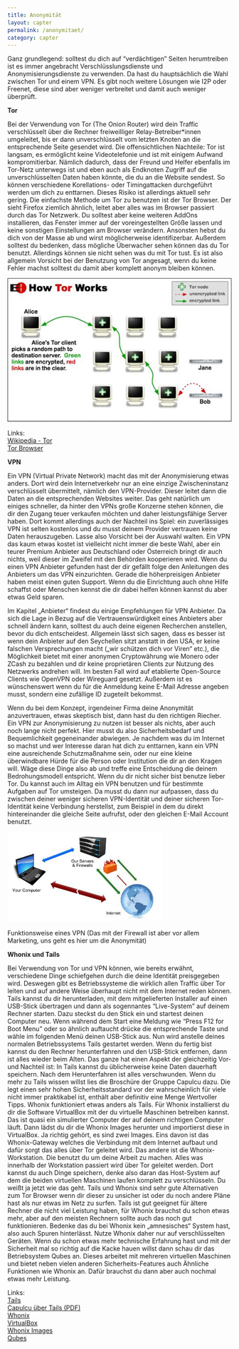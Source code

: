 ```yaml
---
title: Anonymität
layout: capter
permalink: /anonymitaet/
category: capter
---
```

Ganz grundlegend: solltest du dich auf “verdächtigen” Seiten herumtreiben ist es immer angebracht Verschlüsslungsdienste und Anonymisierungsdienste zu verwenden. Da hast du hauptsächlich die Wahl zwischen Tor und einem VPN. Es gibt noch weitere Lösungen wie I2P oder Freenet, diese sind aber weniger verbreitet und damit auch weniger überprüft.

**Tor**

Bei der Verwendung von Tor (The Onion Router) wird dein Traffic verschlüsselt über die Rechner freiweilliger Relay-Betreiber*innen umgeleitet, bis er dann unverschlüsselt vom letzten Knoten an die entsprechende Seite gesendet wird. Die offensichtlichen Nachteile: Tor ist langsam, es ermöglicht keine Videotelefonie und ist mit einigem Aufwand kompromitierbar. Nämlich dadurch, dass der Freund und Helfer ebenfalls im Tor-Netz unterwegs ist und eben auch als Endknoten Zugriff auf die unverschlüsselten Daten haben könnte, die du an die Website sendest. So können verschiedene Korellations- oder Timingattacken durchgeführt werden um dich zu enttarnen. Dieses Risiko ist allerdings aktuell sehr gering. Die einfachste Methode um Tor zu benutzen ist der Tor Browser. Der sieht Firefox ziemlich ähnlich, leitet aber alles was im Browser passiert durch das Tor Netzwerk. 
Du solltest aber keine weiteren AddOns installieren, das Fenster immer auf der voreingestellten Größe lassen und keine sonstigen Einstellungen am Browser verändern.
Ansonsten hebst du dich von der Masse ab und wirst möglicherweise identifizerbar. Außerdem solltest du bedenken, dass mögliche Überwacher sehen können das du Tor benutzt. Allerdings können sie nicht sehen was du mit Tor tust. Es ist also allgemein Vorsicht bei der Benutzung von Tor angesagt, wenn du keine Fehler machst solltest du damit aber komplett anonym bleiben können. 

![](/assets/posts/tor.jpg)

Links:<br>
[Wikipedia - Tor](https://de.wikipedia.org/wiki/Tor_(Netzwerk))<br>
[Tor Browser](https://www.torproject.org/)<br>

**VPN**

Ein VPN (Virtual Private Network) macht das mit der Anonymisierung etwas anders. Dort wird dein Internetverkehr nur an eine einzige Zwischeninstanz verschlüsselt übermittelt, nämlich den VPN-Provider. Dieser leitet dann die Daten an die entsprechenden Websites weiter. Das geht natürlich um einiges schneller, da hinter den VPNs große Konzerne stehen können, die dir den Zugang teuer verkaufen möchten und daher leistungsfähige Server haben. Dort kommt allerdings auch der Nachteil ins Spiel: ein zuverlässiges VPN ist selten kostenlos und du musst deinem Provider vertrauen keine Daten herauszugeben. Lasse also Vorsicht bei der Auswahl walten. Ein VPN das kaum etwas kostet ist vielleicht nicht immer die beste Wahl, aber ein teurer Premium Anbieter aus Deutschland oder Österreich bringt dir auch nichts, weil dieser im Zweifel mit den Behörden kooperieren wird. 
Wenn du einen VPN Anbieter gefunden hast der dir gefällt folge den Anleitungen des Anbieters um das VPN einzurichten. Gerade die höherpreisigen Anbieter haben meist einen guten Support. Wenn du die Einrichtung auch ohne Hilfe schaffst oder Menschen kennst die dir dabei helfen können kannst du aber etwas Geld sparen. 

Im Kapitel „Anbieter“ findest du einige Empfehlungen für VPN Anbieter. Da sich die Lage in Bezug auf die Vertrauenswürdigkeit eines Anbieters aber schnell ändern kann, solltest du auch deine eigenen Recherchen anstellen, bevor du dich entscheidest. Allgemein lässt sich sagen, dass es besser ist wenn dein Anbieter auf den Seychellen sitzt anstatt in den USA, er keine falschen Versprechungen macht („wir schützen dich vor Viren“ etc.), die Möglichkeit bietet mit einer anonymen Cryptowährung wie Monero oder ZCash zu bezahlen und dir keine proprietären Clients zur Nutzung des Netzwerks andrehen will. 
Im besten Fall wird auf etablierte Open-Source Clients wie OpenVPN oder Wireguard gesetzt. Außerdem ist es wünschenswert wenn du für die Anmeldung keine E-Mail Adresse angeben musst, sondern eine zufällige ID zugeteilt bekommst.

Wenn du bei dem Konzept, irgendeiner Firma deine Anonymität anzuvertrauen, etwas skeptisch bist, dann hast du den richtigen Riecher. Ein VPN zur Anonymisierung zu nutzen ist besser als nichts, aber auch noch lange nicht perfekt. Hier musst du also Sicherheitsbedarf und Bequemlichkeit gegeneinander abwiegen. Je nachdem was du im Internet so machst und wer Interesse daran hat dich zu enttarnen, kann ein VPN eine ausreichende Schutzmaßnahme sein, oder nur eine kleine überwindbare Hürde für die Person oder Institution die dir an den Kragen will. Wäge diese Dinge also ab und treffe eine Entscheidung die deinem Bedrohungsmodell entspricht. Wenn du dir nicht sicher bist benutze lieber Tor.
Du kannst auch im Alltag ein VPN benutzen und für bestimmte Aufgaben auf Tor umsteigen. Da musst du dann nur aufpassen, dass du zwischen deiner weniger sicheren VPN-Identität und deiner sicheren Tor-Identität keine Verbindung herstellst, zum Beispiel in dem du direkt hintereinander die gleiche Seite aufrufst, oder den gleichen E-Mail Account benutzt.

![](/assets/posts/vpn.jpg)

Funktionsweise eines VPN (Das mit der Firewall ist aber vor allem Marketing, uns geht es hier um die Anonymität)

**Whonix und Tails**

Bei Verwendung von Tor und VPN können, wie bereits erwähnt, verschiedene Dinge schiefgehen durch die deine Identität preisgegeben wird. Deswegen gibt es Betriebssysteme die wirklich allen Traffic über Tor leiten und auf andere Weise überhaupt nicht mit dem Internet reden können. Tails kannst du dir herunterladen, mit dem mitgelieferten Installer auf einen USB-Stick übertragen und dann als sogennantes “Live-System” auf deinem Rechner starten. Dazu steckst du den Stick ein und startest deinen Computer neu. Wenn während dem Start eine Meldung wie “Press F12 for Boot Menu” oder so ähnlich auftaucht drücke die entsprechende Taste und wähle im folgenden Menü deinen USB-Stick aus. Nun wird anstelle deines normalen Betriebssystems Tails gestartet werden. Wenn du fertig bist kannst du den Rechner herunterfahren und den USB-Stick entfernen, dann ist alles wieder beim Alten. Das ganze hat einen Aspekt der gleichzeitig Vor- und Nachteil ist: In Tails kannst du üblicherweise keine Daten dauerhaft speichern. Nach dem Herunterfahren ist alles verschwunden.
Wenn du mehr zu Tails wissen willst lies die Broschüre der Gruppe Capulcu dazu. Die legt einen sehr hohen Sicherheitsstandard vor der wahrscheinlich für viele nicht immer praktikabel ist, enthält aber definitiv eine Menge Wertvoller Tipps.
Whonix funktioniert etwas anders als Tails. Für Whonix installierst du dir die Software VirtualBox mit der du virtuelle Maschinen betreiben kannst. Das ist quasi ein simulierter Computer der auf deinem richtigen Computer läuft. Dann lädst du dir die Whonix Images herunter und importierst diese in VirtualBox. Ja richtig gehört, es sind zwei Images. Eins davon ist das Whonix-Gateway welches die Verbindung mit dem Internet aufbaut und dafür sorgt das alles über Tor geleitet wird. Das andere ist die Whonix-Workstation. Die benutzt du um deine Arbeit zu machen. Alles was innerhalb der Workstation passiert wird über Tor geleitet werden. Dort kannst du auch Dinge speichern, denke also daran das Host-System auf dem die beiden virtuellen Maschinen laufen komplett zu verschlüsseln. Du weißt ja jetzt wie das geht. Tails und Whonix sind sehr gute Alternativen zum Tor Browser wenn dir dieser zu unsicher ist oder du noch andere Pläne hast als nur etwas im Netz zu surfen. Tails ist gut geeignet für ältere Rechner die nicht viel Leistung haben, für Whonix brauchst du schon etwas mehr, aber auf den meisten Rechnern sollte auch das noch gut funktionieren. Bedenke das du bei Whonix kein „amnesisches“ System hast, also auch Spuren hinterlässt. Nutze Whonix daher nur auf verschlüsselten Geräten. Wenn du schon etwas mehr technische Erfahrung hast und mit der Sicherheit mal so richtig auf die Kacke hauen willst dann schau dir das Betriebsystem Qubes an. Dieses arbeitet mit mehreren virtuellen Maschinen und bietet neben vielen anderen Sicherheits-Features auch Ähnliche Funktionen wie Whonix an. Dafür brauchst du dann aber auch nochmal etwas mehr Leistung.

Links:<br>
[Tails](https://tails.boum.org/)<br>
[Capulcu über Tails (PDF)](https://capulcu.blackblogs.org/wp-content/uploads/sites/54/2019/01/Tails2019-01-27-A4.pdf)<br>
[Whonix](https://www.whonix.org/)<br>
[VirtualBox](https://www.virtualbox.org/)<br>
[Whonix Images](https://www.whonix.org/wiki/VirtualBox/XFCE)<br>
[Qubes](https://www.qubes-os.org/)<br>
